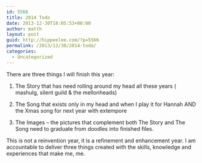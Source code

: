 ```yaml
---
id: 5566
title: 2014 Todo
date: 2013-12-30T18:05:53+00:00
author: matth
layout: post
guid: http://hippeelee.com/?p=5566
permalink: /2013/12/30/2014-todo/
categories:
  - Uncategorized
---
```

There are three things I will finish this year:

1) The Story that has need rolling around my head all these years ( mashulg, silent guild & the mellonheads)
  
2) The Song that exists only in my head and when I play it for Hannah AND the Xmas song for next year with extempore
  
3) The Images &#8211; the pictures that complement both The Story and The Song need to graduate from doodles into finished files. 

This is not a reinvention year, it is a refinement and enhancement year. I am accountable to deliver three things created with the skills, knowledge and experiences that make me, me.
